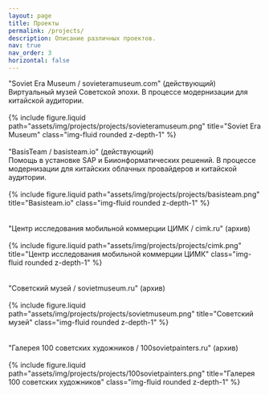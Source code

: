 ```yaml
---
layout: page
title: Проекты
permalink: /projects/
description: Описание различных проектов.
nav: true
nav_order: 3
horizontal: false
---
```


<!-- pages/projects.md -->
<div class="projects">
"Soviet Era Museum / sovieteramuseum.com" (действующий)<br/>
Виртуальный музей Советской эпохи. В процессе модернизации для китайской аудитории.
<br/><br/>
<div class="row justify-content-sm-center">
    <div class="col-sm-8 mt-3 mt-md-0">
        {% include figure.liquid path="assets/img/projects/projects/sovieteramuseum.png" title="Soviet Era Museum" class="img-fluid rounded z-depth-1" %}
    </div>
</div>
<br/>
"BasisTeam / basisteam.io" (действующий)<br/>
Помощь в установке SAP и Биионформатических решений. В процессе модернизации для китайских облачных провайдеров и китайской аудитории. 
<br/><br/>
<div class="row justify-content-sm-center">
    <div class="col-sm-8 mt-3 mt-md-0">
        {% include figure.liquid path="assets/img/projects/projects/basisteam.png" title="Basisteam.io" class="img-fluid rounded z-depth-1" %}
    </div>
</div>
<br/><br/>
"Центр исследования мобильной коммерции ЦИМК / cimk.ru" (архив)
<br/><br/>
<div class="row justify-content-sm-center">
    <div class="col-sm-8 mt-3 mt-md-0">
        {% include figure.liquid path="assets/img/projects/projects/cimk.png" title="Центр исследования мобильной коммерции ЦИМК" class="img-fluid rounded z-depth-1" %}
    </div>
</div>
<br/><br/>
"Советский музей / sovietmuseum.ru" (архив)
<br/><br/>
<div class="row justify-content-sm-center">
    <div class="col-sm-8 mt-3 mt-md-0">
        {% include figure.liquid path="assets/img/projects/projects/sovietmuseum.png" title="Советский музей" class="img-fluid rounded z-depth-1" %}
    </div>
</div>
<br/><br/>
"Галерея 100 советских художников / 100sovietpainters.ru" (архив)
<br/><br/>
<div class="row justify-content-sm-center">
    <div class="col-sm-8 mt-3 mt-md-0">
        {% include figure.liquid path="assets/img/projects/projects/100sovietpainters.png" title="Галерея 100 советских художников" class="img-fluid rounded z-depth-1" %}
    </div>
</div>

</div>
